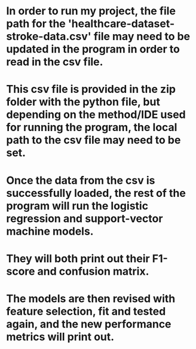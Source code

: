 # In order to run my project, the file path for the 'healthcare-dataset-stroke-data.csv' file may need to be updated in the program in order to read in the csv file. 
# This csv file is provided in the zip folder with the python file, but depending on the method/IDE used for running the program, the local path to the csv file may need to be set.
# Once the data from the csv is successfully loaded, the rest of the program will run the logistic regression and support-vector machine models.
# They will both print out their F1-score and confusion matrix. 
# The models are then revised with feature selection, fit and tested again, and the new performance metrics will print out.
